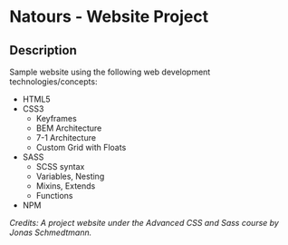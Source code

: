 # Natours - Website Project

## Description

Sample website using the following web development technologies/concepts:
* HTML5
* CSS3
  * Keyframes
  * BEM Architecture
  * 7-1 Architecture
  * Custom Grid with Floats
* SASS
  * SCSS syntax
  * Variables, Nesting
  * Mixins, Extends
  * Functions
* NPM

*Credits: A project website under the Advanced CSS and Sass course by Jonas Schmedtmann.*